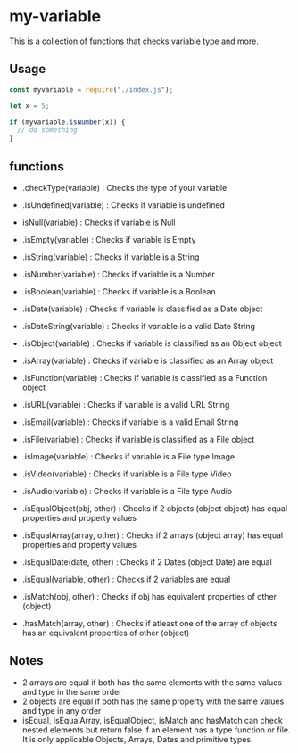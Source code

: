 # my-variable

This is a collection of functions that checks variable type and more.

## Usage

```javascript
const myvariable = require("./index.js");

let x = 5;

if (myvariable.isNumber(x)) {
  // do something
}
```

## functions

- .checkType(variable) : Checks the type of your variable

- .isUndefined(variable) : Checks if variable is undefined
- isNull(variable) : Checks if variable is Null
- .isEmpty(variable) : Checks if variable is Empty
- .isString(variable) : Checks if variable is a String
- .isNumber(variable) : Checks if variable is a Number
- .isBoolean(variable) : Checks if variable is a Boolean
- .isDate(variable) : Checks if variable is classified as a Date object
- .isDateString(variable) : Checks if variable is a valid Date String
- .isObject(variable) : Checks if variable is classified as an Object object
- .isArray(variable) : Checks if variable is classified as an Array object
- .isFunction(variable) : Checks if variable is classified as a Function object
- .isURL(variable) : Checks if variable is a valid URL String
- .isEmail(variable) : Checks if variable is a valid Email String
- .isFile(variable) : Checks if variable is classified as a File object
- .isImage(variable) : Checks if variable is a File type Image
- .isVideo(variable) : Checks if variable is a File type Video
- .isAudio(variable) : Checks if variable is a File type Audio
- .isEqualObject(obj, other) : Checks if 2 objects (object object) has equal properties and property values
- .isEqualArray(array, other) : Checks if 2 arrays (object array) has equal properties and property values
- .isEqualDate(date, other) : Checks if 2 Dates (object Date) are equal
- .isEqual(variable, other) : Checks if 2 variables are equal
- .isMatch(obj, other) : Checks if obj has equivalent properties of other (object)
- .hasMatch(array, other) : Checks if atleast one of the array of objects has an equivalent properties of other (object)

## Notes

- 2 arrays are equal if both has the same elements with the same values and type in the same order
- 2 objects are equal if both has the same property with the same values and type in any order
- isEqual, isEqualArray, isEqualObject, isMatch and hasMatch can check nested elements
  but return false if an element has a type function or file. It is only applicable Objects, Arrays, Dates and primitive types.
